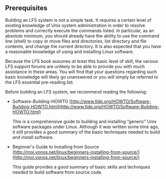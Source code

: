 ## Prerequisites

Building an LFS system is not a simple task. It requires a certain level of existing knowledge of Unix system administration in order to resolve problems and correctly execute the commands listed. In particular, as an absolute minimum, you should already have the ability to use the command line (shell) to copy or move files and directories, list directory and file contents, and change the current directory. It is also expected that you have a reasonable knowledge of using and installing Linux software.

Because the LFS book assumes _at least_ this basic level of skill, the various LFS support forums are unlikely to be able to provide you with much assistance in these areas. You will find that your questions regarding such basic knowledge will likely go unanswered or you will simply be referred to the LFS essential pre-reading list.

Before building an LFS system, we recommend reading the following:

-   Software-Building-HOWTO [http://www.tldp.org/HOWTO/Software-Building-HOWTO.html](http://www.tldp.org/HOWTO/Software-Building-HOWTO.html)
    
    This is a comprehensive guide to building and installing “generic” Unix software packages under Linux. Although it was written some time ago, it still provides a good summary of the basic techniques needed to build and install software.
    
-   Beginner's Guide to Installing from Source [http://moi.vonos.net/linux/beginners-installing-from-source/](http://moi.vonos.net/linux/beginners-installing-from-source/)
    
    This guide provides a good summary of basic skills and techniques needed to build software from source code.